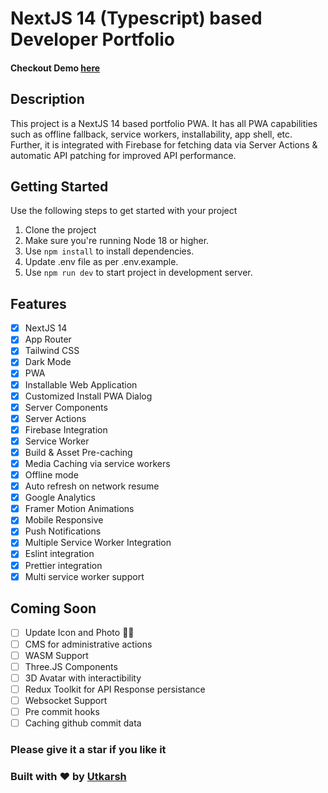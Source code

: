 # NextJS 14 (Typescript) based Developer Portfolio
#### Checkout Demo [here](https://utkarshrajput.com/)

## Description
This project is a NextJS 14 based portfolio PWA. It has all PWA capabilities such as offline fallback, service workers, installability, app shell, etc. Further, it is integrated with Firebase for fetching data via Server Actions & automatic API patching for improved API performance.

## Getting Started
Use the following steps to get started with your project
1. Clone the project
2. Make sure you're running Node 18 or higher.
3. Use `npm install` to install dependencies.
4. Update .env file as per .env.example.
5. Use `npm run dev` to start project in development server.

## Features
- [x] NextJS 14
- [x] App Router
- [x] Tailwind CSS
- [x] Dark Mode
- [x] PWA
- [x] Installable Web Application
- [x] Customized Install PWA Dialog
- [x] Server Components
- [x] Server Actions
- [x] Firebase Integration
- [x] Service Worker
- [x] Build & Asset Pre-caching
- [x] Media Caching via service workers
- [x] Offline mode
- [x] Auto refresh on network resume
- [x] Google Analytics
- [x] Framer Motion Animations
- [x] Mobile Responsive
- [x] Push Notifications
- [x] Multiple Service Worker Integration
- [x] Eslint integration
- [x] Prettier integration
- [x] Multi service worker support

 ## Coming Soon
- [ ] Update Icon and Photo 😵‍💫
- [ ] CMS for administrative actions
- [ ] WASM Support
- [ ] Three.JS Components
- [ ] 3D Avatar with interactibility
- [ ] Redux Toolkit for API Response persistance
- [ ] Websocket Support
- [ ] Pre commit hooks
- [ ] Caching github commit data

### Please give it a star if you like it

### Built with ❤️ by [Utkarsh](https://www.linkedin.com/in/utkarsh-rajput/)

